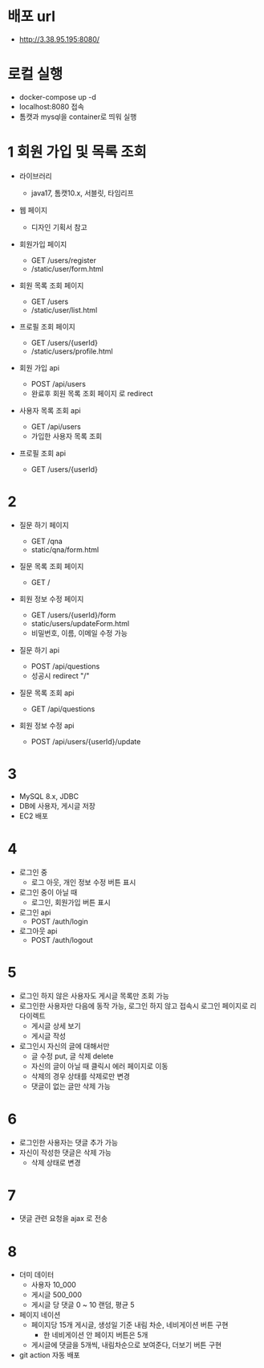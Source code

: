 # 배포 url

- http://3.38.95.195:8080/

# 로컬 실행

- docker-compose up -d
- localhost:8080 접속
- 톰캣과 mysql을 container로 띄워 실행

# 1 회원 가입 및 목록 조회

- 라이브러리
    - java17, 톰캣10.x, 서블릿, 타임리프

- 웹 페이지
    - 디자인 기획서 참고
- 회원가입 페이지
    - GET /users/register
    - /static/user/form.html
- 회원 목록 조회 페이지
    - GET /users
    - /static/user/list.html
- 프로필 조회 페이지
    - GET /users/{userId}
    - /static/users/profile.html

- 회원 가입 api
    - POST /api/users
    - 완료후 회원 목록 조회 페이지 로 redirect
- 사용자 목록 조회 api
    - GET /api/users
    - 가입한 사용자 목록 조회
- 프로필 조회 api
    - GET /users/{userId}

# 2

- 질문 하기 페이지
    - GET /qna
    - static/qna/form.html
- 질문 목록 조회 페이지
    - GET /
- 회원 정보 수정 페이지
    - GET /users/{userId}/form
    - static/users/updateForm.html
    - 비밀번호, 이름, 이메일 수정 가능

- 질문 하기 api
    - POST /api/questions
    - 성공시 redirect "/"
- 질문 목록 조회 api
    - GET /api/questions
- 회원 정보 수정 api
    - POST /api/users/{userId}/update

# 3

- MySQL 8.x, JDBC
- DB에 사용자, 게시글 저장
- EC2 배포

# 4

- 로그인 중
    - 로그 아웃, 개인 정보 수정 버튼 표시
- 로그인 중이 아닐 때
    - 로그인, 회원가입 버튼 표시
- 로그인 api
    - POST /auth/login
- 로그아웃 api
    - POST /auth/logout

# 5

- 로그인 하지 않은 사용자도 게시글 목록만 조회 가능
- 로그인한 사용자만 다음에 동작 가능, 로그인 하지 않고 접속시 로그인 페이지로 리다이렉트
    - 게시글 상세 보기
    - 게시글 작성
- 로그인시 자신의 글에 대해서만
    - 글 수정 put, 글 삭제 delete
    - 자신의 글이 아닐 때 클릭시 에러 페이지로 이동
    - 삭제의 경우 상태를 삭제로만 변경
    - 댓글이 없는 글만 삭제 가능

# 6

- 로그인한 사용자는 댓글 추가 가능
- 자신이 작성한 댓글은 삭제 가능
    - 삭제 상태로 변경

# 7

- 댓글 관련 요청을 ajax 로 전송

# 8

- 더미 데이터
    - 사용자 10_000
    - 게시글 500_000
    - 게시글 당 댓글 0 ~ 10 랜덤, 평균 5
- 페이지 네이션
    - 페이지당 15개 게시글, 생성일 기준 내림 차순, 네비게이션 버튼 구현
        - 한 네비게이션 안 페이지 버튼은 5개
    - 게시글에 댓글을 5개씩, 내림차순으로 보여준다, 더보기 버튼 구현
- git action 자동 배포
